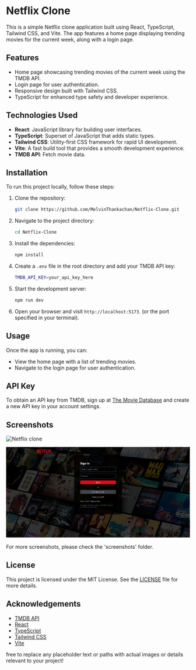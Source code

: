 # Netflix Clone

This is a simple Netflix clone application built using React, TypeScript, Tailwind CSS, and Vite. The app features a home page displaying trending movies for the current week, along with a login page.

## Features

- Home page showcasing trending movies of the current week using the TMDB API.
- Login page for user authentication.
- Responsive design built with Tailwind CSS.
- TypeScript for enhanced type safety and developer experience.

## Technologies Used

- **React**: JavaScript library for building user interfaces.
- **TypeScript**: Superset of JavaScript that adds static types.
- **Tailwind CSS**: Utility-first CSS framework for rapid UI development.
- **Vite**: A fast build tool that provides a smooth development experience.
- **TMDB API**: Fetch movie data.

## Installation

To run this project locally, follow these steps:

1. Clone the repository:

   ```bash
   git clone https://github.com/MelvinThankachan/Netflix-Clone.git
   ```

2. Navigate to the project directory:

   ```bash
   cd Netflix-Clone
   ```

3. Install the dependencies:

   ```bash
   npm install
   ```

4. Create a `.env` file in the root directory and add your TMDB API key:

   ```bash
   TMDB_API_KEY=your_api_key_here
   ```

5. Start the development server:

   ```bash
   npm run dev
   ```

6. Open your browser and visit `http://localhost:5173`. (or the port specified in your terminal).

## Usage

Once the app is running, you can:

- View the home page with a list of trending movies.
- Navigate to the login page for user authentication.

## API Key

To obtain an API key from TMDB, sign up at [The Movie Database](https://www.themoviedb.org/) and create a new API key in your account settings.

## Screenshots

![Netflix clone](screenshots/netflix-clone.gif)

![Login Page](screenshots/login-page.png)

For more screenshots, please check the 'screenshots' folder.

## License

This project is licensed under the MIT License. See the [LICENSE](LICENSE) file for more details.

## Acknowledgements

- [TMDB API](https://developers.themoviedb.org/)
- [React](https://react.dev/)
- [TypeScript](https://www.typescriptlang.org/)
- [Tailwind CSS](https://tailwindcss.com/)
- [Vite](https://vitejs.)

free to replace any placeholder text or paths with actual images or details relevant to your project!
